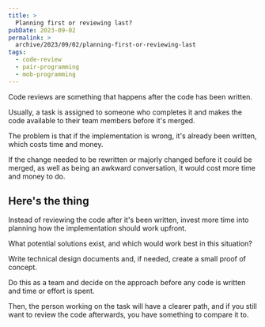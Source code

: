 ```yaml
---
title: >
  Planning first or reviewing last?
pubDate: 2023-09-02
permalink: >
  archive/2023/09/02/planning-first-or-reviewing-last
tags:
  - code-review
  - pair-programming
  - mob-programming
---
```


Code reviews are something that happens after the code has been written.

Usually, a task is assigned to someone who completes it and makes the code available to their team members before it's merged.

The problem is that if the implementation is wrong, it's already been written, which costs time and money.

If the change needed to be rewritten or majorly changed before it could be merged, as well as being an awkward conversation, it would cost more time and money to do.

## Here's the thing

Instead of reviewing the code after it's been written, invest more time into planning how the implementation should work upfront.

What potential solutions exist, and which would work best in this situation?

Write technical design documents and, if needed, create a small proof of concept.

Do this as a team and decide on the approach before any code is written and time or effort is spent.

Then, the person working on the task will have a clearer path, and if you still want to review the code afterwards, you have something to compare it to.
